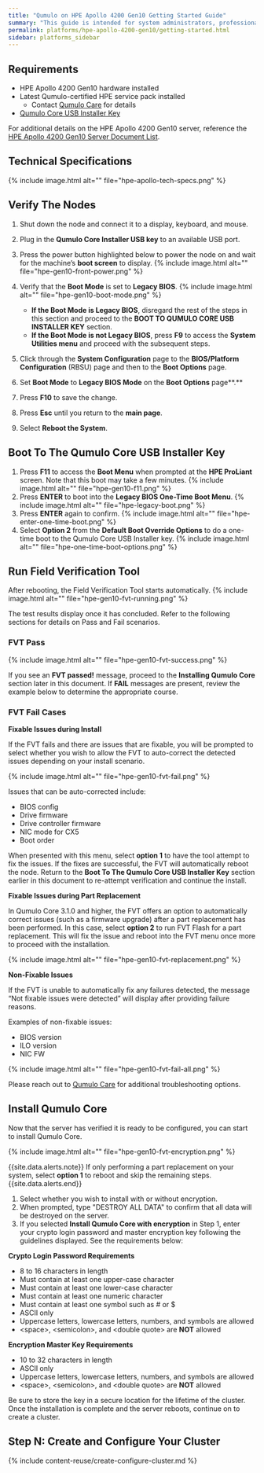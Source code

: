 ```yaml
---
title: "Qumulo on HPE Apollo 4200 Gen10 Getting Started Guide"
summary: "This guide is intended for system administrators, professional service providers, and colleagues in your organization who are responsible for installing and configuring server hardware."
permalink: platforms/hpe-apollo-4200-gen10/getting-started.html
sidebar: platforms_sidebar
---
```


## Requirements

-   HPE Apollo 4200 Gen10 hardware installed
-   Latest Qumulo-certified HPE service pack installed
    -   Contact [Qumulo Care](https://care.qumulo.com/hc/en-us/articles/115008409408-Contact-Qumulo-Care-) for details
-   [Qumulo Core USB Installer Key](https://care.qumulo.com/hc/en-us/articles/360034690034)

For additional details on the HPE Apollo 4200 Gen10 server, reference the  [HPE Apollo 4200 Gen10 Server Document List](https://support.hpe.com/hpsc/doc/public/display?docId=emr_na-a00061642en_us&docLocale=en_US).

## Technical Specifications

{% include image.html alt="" file="hpe-apollo-tech-specs.png" %}

## Verify The Nodes

1. Shut down the node and connect it to a display, keyboard, and mouse.

2. Plug in the **Qumulo Core Installer USB key** to an available USB port.

3. Press the power button highlighted below to power the node on and wait for the machine’s **boot screen** to display. {% include image.html alt="" file="hpe-gen10-front-power.png" %}

4. Verify that the **Boot Mode** is set to **Legacy BIOS**.  {% include image.html alt="" file="hpe-gen10-boot-mode.png" %}

    -   **If the Boot Mode is Legacy BIOS**, disregard the rest of the steps in this section and proceed to the **BOOT TO QUMULO CORE USB INSTALLER KEY** section.
    -   **If the Boot Mode is not Legacy BIOS**, press **F9** to access the **System Utilities menu** and proceed with the subsequent steps.

5. Click through the **System Configuration** page to the **BIOS/Platform Configuration** (RBSU) page and then to the **Boot Options** page.

6. Set **Boot Mode** to **Legacy BIOS Mode** on the **Boot Options** page**.**

7. Press **F10** to save the change.

8. Press **Esc** until you return to the **main page**.

9. Select **Reboot the System**.

## Boot To The Qumulo Core USB Installer Key

1.  Press **F11** to access the **Boot Menu** when prompted at the **HPE ProLiant** screen. Note that this boot may take a few minutes. {% include image.html alt="" file="hpe-gen10-f11.png" %}
2.  Press **ENTER** to boot into the **Legacy BIOS One-Time Boot Menu**.  {% include image.html alt="" file="hpe-legacy-boot.png" %}
3.  Press **ENTER** again to confirm.  {% include image.html alt="" file="hpe-enter-one-time-boot.png" %}
4.  Select **Option 2** from the **Default Boot Override Options** to do a one-time boot to the Qumulo Core USB Installer key.  {% include image.html alt="" file="hpe-one-time-boot-options.png" %}

## Run Field Verification Tool

After rebooting, the Field Verification Tool starts automatically.  {% include image.html alt="" file="hpe-gen10-fvt-running.png" %}

The test results display once it has concluded. Refer to the following sections for details on Pass and Fail scenarios.

### FVT Pass

{% include image.html alt="" file="hpe-gen10-fvt-success.png" %}

If you see an **FVT passed!** message, proceed to the **Installing Qumulo Core** section later in this document. If **FAIL** messages are present, review the example below to determine the appropriate course.

### FVT Fail Cases

**Fixable Issues during Install**

If the FVT fails and there are issues that are fixable, you will be prompted to select whether you wish to allow the FVT to auto-correct the detected issues depending on your install scenario.

{% include image.html alt="" file="hpe-gen10-fvt-fail.png" %}

Issues that can be auto-corrected include:

-   BIOS config
-   Drive firmware
-   Drive controller firmware
-   NIC mode for CX5
-   Boot order

When presented with this menu, select **option 1** to have the tool attempt to fix the issues. If the fixes are successful, the FVT will automatically reboot the node. Return to the **Boot To The Qumulo Core USB Installer Key** section earlier in this document to re-attempt verification and continue the install.

**Fixable Issues during Part Replacement**

In Qumulo Core 3.1.0 and higher, the FVT offers an option to automatically correct issues (such as a firmware upgrade) after a part replacement has been performed. In this case, select **option 2** to run FVT Flash for a part replacement. This will fix the issue and reboot into the FVT menu once more to proceed with the installation.

{% include image.html alt="" file="hpe-gen10-fvt-replacement.png" %}

**Non-Fixable Issues**

If the FVT is unable to automatically fix any failures detected, the  message “Not fixable issues were detected” will display after providing failure reasons.

Examples of non-fixable issues:

-   BIOS version
-   ILO version
-   NIC FW

{% include image.html alt="" file="hpe-gen10-fvt-fail-all.png" %}

Please reach out to [Qumulo Care](https://care.qumulo.com/hc/en-us/articles/115008409408-Contact-Qumulo-Care-) for additional troubleshooting options.

## Install Qumulo Core

Now that the server has verified it is ready to be configured, you can start to install Qumulo Core.

{% include image.html alt="" file="hpe-gen10-fvt-encryption.png" %}

{{site.data.alerts.note}}
If only performing a part replacement on your system, select <b>option 1</b> to reboot and skip the remaining steps.
{{site.data.alerts.end}}

1.  Select whether you wish to install with or without encryption.
2.  When prompted, type "DESTROY ALL DATA" to confirm that all data will be destroyed on the server.
3.  If you selected **Install Qumulo Core with encryption** in Step 1, enter your crypto login password and master encryption key following the guidelines displayed. See the requirements below:

**Crypto Login Password Requirements**

-   8 to 16 characters in length
-   Must contain at least one upper-case character
-   Must contain at least one lower-case character
-   Must contain at least one numeric character
-   Must contain at least one symbol such as \# or $
-   ASCII only
-   Uppercase letters, lowercase letters, numbers, and symbols are allowed
-   \<space\>, \<semicolon\>, and \<double quote\> are **NOT** allowed

**Encryption Master Key Requirements**

-   10 to 32 characters in length
-   ASCII only
-   Uppercase letters, lowercase letters, numbers, and symbols are allowed
-   \<space\>, \<semicolon\>, and \<double quote\> are **NOT** allowed

Be sure to store the key in a secure location for the lifetime of the cluster. Once the installation is complete and the server reboots, continue on to create a cluster.

## Step N: Create and Configure Your Cluster

{% include content-reuse/create-configure-cluster.md %}
